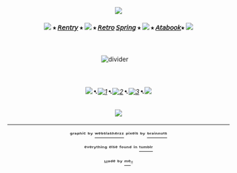 <div align="center">


<p align="center">
  <img src="https://64.media.tumblr.com/47524614f74c4415d20506c65548850a/3f29c5ef19381f32-25/s1280x1920/cc40651c52862ebec0a64e261c99eaccb78552e5.pnj"/>
</p>



#### ![](https://64.media.tumblr.com/e9d5d7233e6f908e0acca81dbbe7dec4/2e5cb582a4a27d66-38/s75x75_c1/fad807991481d82c0b620edaf71dd80acd12ce84.gifv) ⭑ [𝘙𝘦𝘯𝘵𝘳𝘺](https://rentry.co/FurinaTheFontaine) ⭑  ![](https://64.media.tumblr.com/59a5699c501486d59be27d73ae337125/2e5cb582a4a27d66-cf/s75x75_c1/760e6b904d81915f5fef1e3bea7086b90efcd3e0.gifv) ⭑ [𝘙𝘦𝘵𝘳𝘰](https://sparkler.cc/@furinathefountain) [𝘚𝘱𝘳𝘪𝘯𝘨](https://retrospring.net/@FurinaTheFontain) ⭑  ![](https://64.media.tumblr.com/e9d5d7233e6f908e0acca81dbbe7dec4/2e5cb582a4a27d66-38/s75x75_c1/fad807991481d82c0b620edaf71dd80acd12ce84.gifv) ⭑ [𝘈𝘵𝘢𝘣𝘰𝘰𝘬](https://furinathefountain.atabook.org/)⭑ ![](https://64.media.tumblr.com/59a5699c501486d59be27d73ae337125/2e5cb582a4a27d66-cf/s75x75_c1/760e6b904d81915f5fef1e3bea7086b90efcd3e0.gifv)
ㅤ


![divider](https://64.media.tumblr.com/547d2f1cbe1d221216435b27d8bfb119/3f29c5ef19381f32-2d/s640x960/0a0fc4c13fa8097c484cf7556bd044b958c0a52a.pnj)
ㅤ

ㅤ

###### ![](https://64.media.tumblr.com/a18233da1455066b2c7fddc857b38d4b/2e5cb582a4a27d66-f4/s75x75_c1/a0e726131d60ae94ab2bf0963eb6f94011989cad.gifv)➷[![1](https://64.media.tumblr.com/63da2be9792f54be1a7cc71e47818bd0/828870b2d99689c2-b1/s75x75_c1/72514a3f363f3701c3bb830c89ce5d3a555aa3cf.pnj)](https://rentry.co/linkrose)➷[![2](https://64.media.tumblr.com/e15cdc53fe9810a04873f876f09a57e9/828870b2d99689c2-db/s75x75_c1/703fb8a8389c30b88b84ce08b67049e8891c9c70.pnj)](https://rentry.co/Rose1kins)➷[![3](https://64.media.tumblr.com/022a22573d89c8013404b4fcb91ab53f/828870b2d99689c2-53/s75x75_c1/dfaa245137fc6a286a52aad01fdd3d65574bdda9.pnj)](https://rentry.co/byiInts)➷![](https://64.media.tumblr.com/a18233da1455066b2c7fddc857b38d4b/2e5cb582a4a27d66-f4/s75x75_c1/a0e726131d60ae94ab2bf0963eb6f94011989cad.gifv)


ㅤ
![](https://64.media.tumblr.com/8541c005b323a18833b5b0059cb82400/3f29c5ef19381f32-c9/s100x200/d94edc790543cc50622ae1d94f1f5635fd047aaa.pnj)
ㅤ

---
ᵍʳᵃᵖʰⁱᶜ ᵇʸ [ʷᵉᵇˢˡᵃˢʰᵉʳᶻᶻ](https://www.tumblr.com/webslasherzz) ᵖⁱˣᵉˡˢ ᵇʸ [ᵇʳᵃⁱⁿⁿᵘᵗˢ](https://www.tumblr.com/brainnuts)

ᵉᵛᵉʳʸᵗʰⁱⁿᵍ ᵉˡˢᵉ ᶠᵒᵘⁿᵈ ⁱⁿ  [ᵗᵘᵐᵇˡʳ](https://www.tumblr.com)

ᴹᵃᵈᵉ ᵇʸ [ᵐᵉ](https://github.com/FurinaTheFountain)ᵎᵎ
